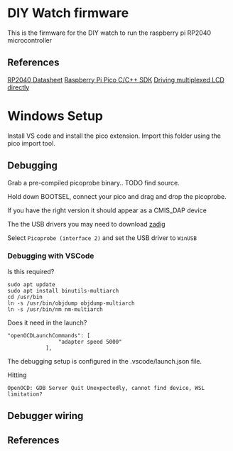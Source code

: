 # DIY Watch firmware

This is the firmware for the DIY watch to run the raspberry pi RP2040 microcontroller

## References

[RP2040 Datasheet](https://datasheets.raspberrypi.com/rp2040/rp2040-datasheet.pdf)
[Raspberry Pi Pico C/C++ SDK](https://datasheets.raspberrypi.com/pico/raspberry-pi-pico-c-sdk.pdf)
[Driving multiplexed LCD directly](https://ww1.microchip.com/downloads/en/Appnotes/doc8103.pdf)


# Windows Setup

Install VS code and install the pico extension. Import this folder using the pico import tool.

## Debugging

Grab a pre-compiled picoprobe binary.. TODO find source.

Hold down BOOTSEL, connect your pico and drag and drop the picoprobe.

If you have the right version it should appear as a CMIS_DAP device

The the USB drivers you may need to download [zadig](https://zadig.akeo.ie/)

Select `Picoprobe (interface 2)` and set the USB driver to `WinUSB`
 
### Debugging with VSCode

Is this required?
```
sudo apt update
sudo apt install binutils-multiarch
cd /usr/bin
ln -s /usr/bin/objdump objdump-multiarch
ln -s /usr/bin/nm nm-multiarch 
```

Does it need in the launch?
```
"openOCDLaunchCommands": [
                "adapter speed 5000"
            ],
```

The debugging setup is configured in the .vscode/launch.json file.

Hitting
```
OpenOCD: GDB Server Quit Unexpectedly, cannot find device, WSL limitation?
```

## Debugger wiring



## References
